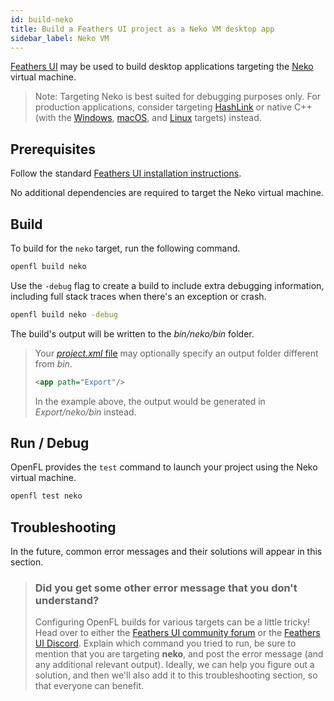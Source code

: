 ```yaml
---
id: build-neko
title: Build a Feathers UI project as a Neko VM desktop app
sidebar_label: Neko VM
---
```


[Feathers UI](/) may be used to build desktop applications targeting the [Neko](https://nekovm.org) virtual machine.

> Note: Targeting Neko is best suited for debugging purposes only. For production applications, consider targeting [HashLink](./build-hashlink.md) or native C++ (with the [Windows](./build-windows.md), [macOS](./build-macos.md), and [Linux](./build-linux.md) targets) instead.

## Prerequisites

Follow the standard [Feathers UI installation instructions](./installation.md).

No additional dependencies are required to target the Neko virtual machine.

## Build

To build for the `neko` target, run the following command.

```sh
openfl build neko
```

Use the `-debug` flag to create a build to include extra debugging information, including full stack traces when there's an exception or crash.

```sh
openfl build neko -debug
```

The build's output will be written to the _bin/neko/bin_ folder.

> Your [_project.xml_ file](https://lime.software/docs/project-files/xml-format/) may optionally specify an output folder different from _bin_.
>
> ```xml
> <app path="Export"/>
> ```
>
> In the example above, the output would be generated in _Export/neko/bin_ instead.

## Run / Debug

OpenFL provides the `test` command to launch your project using the Neko virtual machine.

```sh
openfl test neko
```

## Troubleshooting

In the future, common error messages and their solutions will appear in this section.

> ### Did you get some other error message that you don't understand?
>
> Configuring OpenFL builds for various targets can be a little tricky! Head over to either the [Feathers UI community forum](https://community.feathersui.com/) or the [Feathers UI Discord](https://discord.feathersui.com/). Explain which command you tried to run, be sure to mention that you are targeting **neko**, and post the error message (and any additional relevant output). Ideally, we can help you figure out a solution, and then we'll also add it to this troubleshooting section, so that everyone can benefit.

